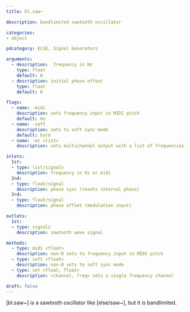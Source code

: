 ```yaml
---
title: bl.saw~

description: bandlimited sawtooth oscillator

categories:
- object

pdcategory: ELSE, Signal Generators

arguments:
  - description:  frequency in Hz
    type: float
    default: 0
  - description: initial phase offset
    type: float
    default: 0

flags:
  - name: -midi
    description: sets frequency input in MIDI pitch
    default: Hz
  - name: -soft
    description: sets to soft sync mode
    default: hard
  - name: -mc <list>
    description: sets multichannel output with a list of frequencies

inlets:
  1st:
  - type: list/signals
    description: frequency in Hz or midi
  2nd:
  - type: float/signal
    description: phase sync (resets internal phase)
  3rd:
  - type: float/signal
    description: phase offset (modulation input)

outlets:
  1st:
  - type: signals
    description: sawtooth wave signal

methods:
  - type: midi <float>
    description: non-0 sets to frequency input in MIDI pitch
  - type: soft <float>
    description: non-0 sets to soft sync mode
  - type: set <float, float>
    description: <channel, freq> sets a single frequency channel

draft: false
---
```


[bl.saw~] is a sawtooth oscillator like [else/saw~], but it is bandlimited.
